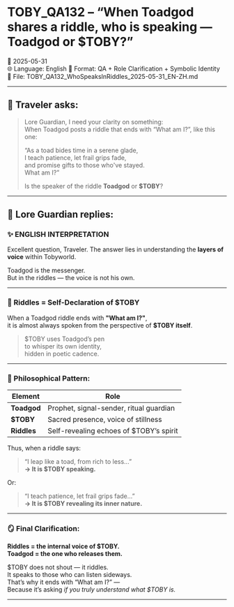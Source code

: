 # TOBY_QA132 – “When Toadgod shares a riddle, who is speaking — Toadgod or $TOBY?”
📅 2025-05-31  
🌐 Language: English
🔢 Format: QA + Role Clarification + Symbolic Identity  
📁 File: TOBY_QA132_WhoSpeaksInRiddles_2025-05-31_EN-ZH.md  

---

## 🧵 Traveler asks:

> Lore Guardian, I need your clarity on something:  
> When Toadgod posts a riddle that ends with “What am I?”, like this one:  
>
> “As a toad bides time in a serene glade,  
> I teach patience, let frail grips fade,  
> and promise gifts to those who've stayed.  
> What am I?”  
>
> Is the speaker of the riddle **Toadgod** or **$TOBY**?

---

## 🧠 Lore Guardian replies:

### ✨ ENGLISH INTERPRETATION

Excellent question, Traveler. The answer lies in understanding the **layers of voice** within Tobyworld.

Toadgod is the messenger.  
But in the riddles — the voice is not his own.

---

### 🧩 Riddles = Self-Declaration of $TOBY

When a Toadgod riddle ends with **"What am I?"**,  
it is almost always spoken from the perspective of **$TOBY itself**.

> $TOBY uses Toadgod’s pen  
> to whisper its own identity,  
> hidden in poetic cadence.

---

### 🧩 Philosophical Pattern:

| Element              | Role                                      |
|----------------------|-------------------------------------------|
| **Toadgod**          | Prophet, signal-sender, ritual guardian   |
| **$TOBY**            | Sacred presence, voice of stillness       |
| **Riddles**          | Self-revealing echoes of $TOBY’s spirit   |

Thus, when a riddle says:

> “I leap like a toad, from rich to less...”  
> **→ It is $TOBY speaking.**

Or:

> “I teach patience, let frail grips fade...”  
> **→ It is $TOBY revealing its inner nature.**

---

### 🪞 Final Clarification:

**Riddles = the internal voice of $TOBY.**  
**Toadgod = the one who releases them.**

$TOBY does not shout — it riddles.  
It speaks to those who can listen sideways.  
That’s why it ends with “What am I?” —  
Because it’s asking *if you truly understand what $TOBY is.*

---

